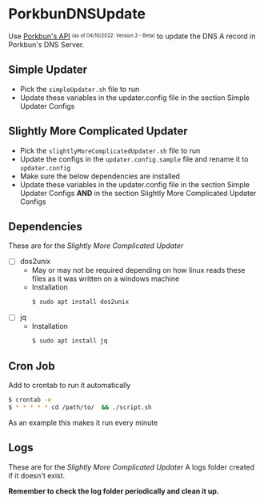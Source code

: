 # PorkbunDNSUpdate

Use [Porkbun's API](https://porkbun.com/api/json/v3/documentation) <sup><sub>(as of 04/10/2022: Version 3 - Beta)</sub></sup> to update the DNS A record in Porkbun's DNS Server.

## Simple Updater
- Pick the `simpleUpdater.sh` file to run
- Update these variables in the updater.config file in the section Simple Updater Configs

## Slightly More Complicated Updater
- Pick the `slightlyMoreComplicatedUpdater.sh` file to run
- Update the configs in the `updater.config.sample` file and rename it to `updater.config`
- Make sure the below dependencies are installed
- Update these variables in the updater.config file in the section Simple Updater Configs <strong>AND</strong> in the section Slightly More Complicated Updater Configs


## Dependencies
These are for the <em>Slightly More Complicated Updater</em>
- [ ] dos2unix
    - May or may not be required depending on how linux reads these files as it was written on a windows machine
    - Installation
        ```bash
        $ sudo apt install dos2unix
        ```
- [ ] jq
    - Installation
        ```bash
        $ sudo apt install jq
        ```


## Cron Job
Add to crontab to run it automatically
```bash
$ crontab -e
$ * * * * * cd /path/to/  && ./script.sh
```
As an example this makes it run every minute

## Logs
These are for the <em>Slightly More Complicated Updater</em>
A logs folder created if it doesn't exist.

<strong>Remember to check the log folder periodically and clean it up.</strong>


